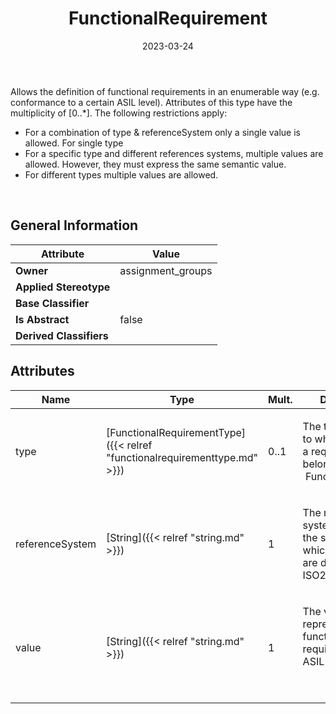 ﻿---
title: FunctionalRequirement
toc: false
type: specs
date: "2023-03-24"
draft: false
specification: VEC
version: 2.0.2
documentType: "Recommendation"
elementType: Class
classes:
  - FunctionalRequirement
menu_name: vec-2.0.2
---
<p> Allows the definition of functional requirements in an enumerable way (e.g. conformance to a certain ASIL&#160;level). Attributes of this type have the multiplicity of [0..*].&#160;The following restrictions apply:      </p>      <ul>       <li> For a combination of type &amp;&#160;referenceSystem only a single value is allowed. For single type        </li>       <li> For a specific type and different references systems, multiple values are allowed.&#160;However, they must express the same semantic value.        </li>       <li> For different types multiple values are allowed.        </li>     </ul>     <p> &#160;      </p>

## General Information

| Attribute               | Value |
|-------------------------|-------|
| **Owner**               | assignment_groups |
| **Applied Stereotype**  |   |
| **Base Classifier**     |   |
| **Is Abstract**         | false |
| **Derived Classifiers** |   |

## Attributes
|  Name  |  Type  |  Mult.  |  Description  |  Owning Classifier  |
|--------|--------|---------|---------------|--------------|
|type| [FunctionalRequirementType]({{< relref "functionalrequirementtype.md" >}}) | 0..1 | <p> The type defines to which category a requirement belongs (e.g. &#160;Functional&#160;Safety).      </p> | [FunctionalRequirement]({{< relref "functionalrequirement.md" >}}) |
|referenceSystem| [String]({{< relref "string.md" >}}) | 1 | <p> The reference system identifies the system in which the values are defined (e.g. ISO26262)      </p> | [FunctionalRequirement]({{< relref "functionalrequirement.md" >}}) |
|value| [String]({{< relref "string.md" >}}) | 1 | <p> The value that represents the functional requirement (e.g. ASIL&#160;D).      </p>      <p> &#160;      </p> | [FunctionalRequirement]({{< relref "functionalrequirement.md" >}}) |





